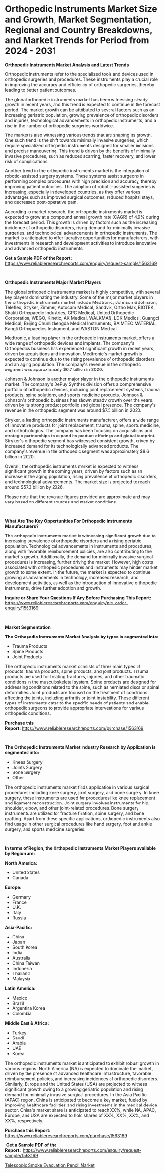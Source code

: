 <p><h1>Orthopedic Instruments Market Size and Growth, Market Segmentation, Regional and Country Breakdowns, and Market Trends for Period from 2024 -  2031</h1></p><p><strong>Orthopedic Instruments Market Analysis and Latest Trends</strong></p>
<p><p>Orthopedic instruments refer to the specialized tools and devices used in orthopedic surgeries and procedures. These instruments play a crucial role in improving the accuracy and efficiency of orthopedic surgeries, thereby leading to better patient outcomes.</p><p>The global orthopedic instruments market has been witnessing steady growth in recent years, and this trend is expected to continue in the forecast period. The market growth can be attributed to several factors such as an increasing geriatric population, growing prevalence of orthopedic disorders and injuries, technological advancements in orthopedic instruments, and a rise in the number of orthopedic surgeries worldwide.</p><p>The market is also witnessing various trends that are shaping its growth. One such trend is the shift towards minimally invasive surgeries, which require specialized orthopedic instruments designed for smaller incisions and precise maneuvering. This trend is driven by the benefits of minimally invasive procedures, such as reduced scarring, faster recovery, and lower risk of complications.</p><p>Another trend in the orthopedic instruments market is the integration of robotic-assisted surgery systems. These systems assist surgeons in performing complex procedures with high precision and accuracy, thereby improving patient outcomes. The adoption of robotic-assisted surgeries is increasing, especially in developed countries, as they offer various advantages such as improved surgical outcomes, reduced hospital stays, and decreased post-operative pain.</p><p>According to market research, the orthopedic instruments market is expected to grow at a compound annual growth rate (CAGR) of 4.9% during the forecast period. This growth is driven by factors such as the increasing incidence of orthopedic disorders, rising demand for minimally invasive surgeries, and technological advancements in orthopedic instruments. The market is anticipated to offer lucrative opportunities for manufacturers, with investments in research and development activities to introduce innovative and advanced orthopedic instruments.</p></p>
<p><strong>Get a Sample PDF of the Report:&nbsp;</strong> <a href="https://www.reliableresearchreports.com/enquiry/request-sample/1563169">https://www.reliableresearchreports.com/enquiry/request-sample/1563169</a></p>
<p>&nbsp;</p>
<p><strong>Orthopedic Instruments Major Market Players</strong></p>
<p><p>The global orthopedic instruments market is highly competitive, with several key players dominating the industry. Some of the major market players in the orthopedic instruments market include Medtronic, Johnson & Johnson, Teleflex, Stryker, Zimmer, Autocam Medical, Sandvik, Ortho Max, BIOTEK, Shakti Orthopaedic Industries, GPC Medical, United Orthopedic Corporation, WEGO, Kinetic, AK Medical, WALKMAN, LDK Medical, Guangci Medical, Beijing Chunlizhengda Medical Instruments, BAIMTEC MATERIAL, Kangli Orthopaedics Instrument, and WASTON Medical.</p><p>Medtronic, a leading player in the orthopedic instruments market, offers a wide range of orthopedic devices and implants. The company's Orthopedics business has experienced significant growth in recent years, driven by acquisitions and innovation. Medtronic's market growth is expected to continue due to the rising prevalence of orthopedic disorders and an aging population. The company's revenue in the orthopedic segment was approximately $6.7 billion in 2020.</p><p>Johnson & Johnson is another major player in the orthopedic instruments market. The company's DePuy Synthes division offers a comprehensive portfolio of orthopedic devices, including joint replacement systems, trauma products, spine solutions, and sports medicine products. Johnson & Johnson's orthopedic business has shown steady growth over the years, driven by its strong product portfolio and global presence. The company's revenue in the orthopedic segment was around $7.5 billion in 2020.</p><p>Stryker, a leading orthopedic instruments manufacturer, offers a wide range of innovative products for joint replacement, trauma, spine, sports medicine, and orthobiologics. The company has been focusing on acquisitions and strategic partnerships to expand its product offerings and global footprint. Stryker's orthopedic segment has witnessed consistent growth, driven by increased demand for its technologically advanced products. The company's revenue in the orthopedic segment was approximately $8.6 billion in 2020.</p><p>Overall, the orthopedic instruments market is expected to witness significant growth in the coming years, driven by factors such as an increase in the aging population, rising prevalence of orthopedic disorders, and technological advancements. The market size is projected to reach around $57.3 billion by 2026.</p><p>Please note that the revenue figures provided are approximate and may vary based on different sources and market conditions.</p></p>
<p>&nbsp;</p>
<p><strong>What Are The Key Opportunities For Orthopedic Instruments Manufacturers?</strong></p>
<p><p>The orthopedic instruments market is witnessing significant growth due to increasing prevalence of orthopedic disorders and a rising geriatric population. Technological advancements in instruments and procedures, along with favorable reimbursement policies, are also contributing to the market's growth. Additionally, the demand for minimally invasive surgical procedures is increasing, further driving the market. However, high costs associated with orthopedic procedures and instruments may hinder market growth to some extent. In the future, the market is expected to continue growing as advancements in technology, increased research, and development activities, as well as the introduction of innovative orthopedic instruments, drive further adoption and growth.</p></p>
<p><strong>Inquire or Share Your Questions If Any Before Purchasing This Report:</strong> <a href="https://www.reliableresearchreports.com/enquiry/pre-order-enquiry/1563169">https://www.reliableresearchreports.com/enquiry/pre-order-enquiry/1563169</a></p>
<p>&nbsp;</p>
<p><strong>Market Segmentation</strong></p>
<p><strong>The Orthopedic Instruments Market Analysis by types is segmented into:</strong></p>
<p><ul><li>Trauma Products</li><li>Spine Products</li><li>Joint Products</li></ul></p>
<p><p>The orthopedic instruments market consists of three main types of products: trauma products, spine products, and joint products. Trauma products are used for treating fractures, injuries, and other traumatic conditions in the musculoskeletal system. Spine products are designed for addressing conditions related to the spine, such as herniated discs or spinal deformities. Joint products are focused on the treatment of conditions affecting the joints, including arthritis or joint instability. These different types of instruments cater to the specific needs of patients and enable orthopedic surgeons to provide appropriate interventions for various orthopedic conditions.</p></p>
<p><strong>Purchase this Report:&nbsp;</strong><a href="https://www.reliableresearchreports.com/purchase/1563169">https://www.reliableresearchreports.com/purchase/1563169</a></p>
<p>&nbsp;</p>
<p><strong>The Orthopedic Instruments Market Industry Research by Application is segmented into:</strong></p>
<p><ul><li>Knees Surgery</li><li>Joints Surgery</li><li>Bone Surgery</li><li>Other</li></ul></p>
<p><p>The orthopedic instruments market finds application in various surgical procedures including knee surgery, joint surgery, and bone surgery. In knee surgery, these instruments are used for procedures like knee replacement and ligament reconstruction. Joint surgery involves instruments for hip, shoulder, elbow, and other joint-related procedures. Bone surgery instruments are utilized for fracture fixation, spine surgery, and bone grafting. Apart from these specific applications, orthopedic instruments also find usage in other surgical procedures like hand surgery, foot and ankle surgery, and sports medicine surgeries.</p></p>
<p>&nbsp;</p>
<p><strong>In terms of Region, the Orthopedic Instruments Market Players available by Region are:</strong></p>
<p>
    <p> <strong> North America: </strong>
        <ul>
            <li>United States</li>
            <li>Canada</li>
        </ul>
        </p> 
    <p> <strong> Europe: </strong>
        <ul>
            <li>Germany</li>
            <li>France</li>
            <li>U.K.</li>
            <li>Italy</li>
            <li>Russia</li>
        </ul>
        </p> 
    <p> <strong> Asia-Pacific: </strong>
        <ul>
            <li>China</li>
            <li>Japan</li>
            <li>South Korea</li>
            <li>India</li>
            <li>Australia</li>
            <li>China Taiwan</li>
            <li>Indonesia</li>
            <li>Thailand</li>
            <li>Malaysia</li>
        </ul>
        </p> 
    <p> <strong> Latin America: </strong>
        <ul>
            <li>Mexico</li>
            <li>Brazil</li>
            <li>Argentina Korea</li>
            <li>Colombia</li>
        </ul>
        </p> 
    <p> <strong> Middle East & Africa: </strong>
        <ul>
            <li>Turkey</li>
            <li>Saudi</li>
            <li>Arabia</li>
            <li>UAE</li>
            <li>Korea</li>
        </ul>
    </p>
    </p>
<p><p>The orthopedic instruments market is anticipated to exhibit robust growth in various regions. North America (NA) is expected to dominate the market, driven by the presence of advanced healthcare infrastructure, favorable reimbursement policies, and increasing incidences of orthopedic disorders. Similarly, Europe and the United States (USA) are projected to witness significant growth owing to a growing geriatric population and rising demand for minimally invasive surgical procedures. In the Asia Pacific (APAC) region, China is anticipated to become a key market, fueled by improving healthcare facilities and rising investments in the medical device sector. China's market share is anticipated to reach XX%, while NA, APAC, Europe, and USA are expected to hold shares of XX%, XX%, XX%, and XX%, respectively.</p></p>
<p><strong>Purchase this Report: </strong><a href="https://www.reliableresearchreports.com/purchase/1563169">https://www.reliableresearchreports.com/purchase/1563169</a></p>
<p>&nbsp;<strong>Get a Sample PDF of the Report:&nbsp;&nbsp;</strong><a href="https://www.reliableresearchreports.com/enquiry/request-sample/1563169">https://www.reliableresearchreports.com/enquiry/request-sample/1563169</a></p>
<p><strong></strong></p>
<p><p><a href="https://github.com/RickHolmes3/Market-Research-Report-List-3/blob/main/telescopic-smoke-evacuation-pencil-market.md">Telescopic Smoke Evacuation Pencil Market</a></p></p>